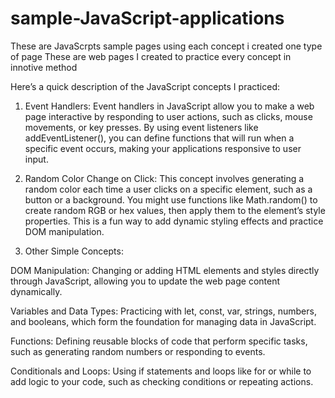# sample-JavaScript-applications
These are JavaScrpts sample pages using each concept i created one type of page
These are web pages I created to practice every concept in innotive method 


Here’s a quick description of the JavaScript concepts I practiced:

1. Event Handlers: Event handlers in JavaScript allow you to make a web page interactive by responding to user actions, such as clicks, mouse movements, or key presses. By using event listeners like addEventListener(), you can define functions that will run when a specific event occurs, making your applications responsive to user input.


2. Random Color Change on Click: This concept involves generating a random color each time a user clicks on a specific element, such as a button or a background. You might use functions like Math.random() to create random RGB or hex values, then apply them to the element’s style properties. This is a fun way to add dynamic styling effects and practice DOM manipulation.


3. Other Simple Concepts:

DOM Manipulation: Changing or adding HTML elements and styles directly through JavaScript, allowing you to update the web page content dynamically.

Variables and Data Types: Practicing with let, const, var, strings, numbers, and booleans, which form the foundation for managing data in JavaScript.

Functions: Defining reusable blocks of code that perform specific tasks, such as generating random numbers or responding to events.

Conditionals and Loops: Using if statements and loops like for or while to add logic to your code, such as checking conditions or repeating actions.



